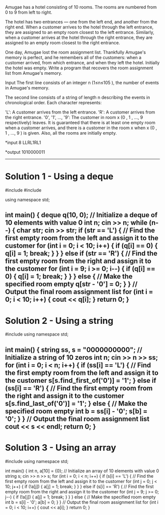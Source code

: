 Amugae has a hotel consisting of 10
 rooms. The rooms are numbered from 0
 to 9
 from left to right.

The hotel has two entrances — one from the left end, and another from the right end. When a customer arrives to the hotel through the left entrance, they are assigned to an empty room closest to the left entrance. Similarly, when a customer arrives at the hotel through the right entrance, they are assigned to an empty room closest to the right entrance.

One day, Amugae lost the room assignment list. Thankfully Amugae's memory is perfect, and he remembers all of the customers: when a customer arrived, from which entrance, and when they left the hotel. Initially the hotel was empty. Write a program that recovers the room assignment list from Amugae's memory.

Input
The first line consists of an integer n
 (1≤n≤105
), the number of events in Amugae's memory.

The second line consists of a string of length n
 describing the events in chronological order. Each character represents:

'L': A customer arrives from the left entrance.
'R': A customer arrives from the right entrance.
'0', '1', ..., '9': The customer in room x
 (0
, 1
, ..., 9
 respectively) leaves.
It is guaranteed that there is at least one empty room when a customer arrives, and there is a customer in the room x
 when x
 (0
, 1
, ..., 9
) is given. Also, all the rooms are initially empty.

*input
8
LLRL1RL1

*output
1010000011



------------------------------------------------
# Solution 1 - Using a deque

#include <iostream>
#include <deque>

using namespace std;

int main() {
    deque<int> q(10, 0); // Initialize a deque of 10 elements with value 0
    int n;
    cin >> n;
    while (n--) {
        char str;
        cin >> str;
        if (str == 'L') {
            // Find the first empty room from the left and assign it to the customer
            for (int i = 0; i < 10; i++) {
                if (q[i] == 0) {
                    q[i] = 1;
                    break;
                }
            }
        } else if (str == 'R') {
            // Find the first empty room from the right and assign it to the customer
            for (int i = 9; i >= 0; i--) {
                if (q[i] == 0) {
                    q[i] = 1;
                    break;
                }
            }
        } else {
            // Make the specified room empty
            q[str - '0'] = 0;
        }
    }
    // Output the final room assignment list
    for (int i = 0; i < 10; i++) {
        cout << q[i];
    }
    return 0;
}
-----------------------------------------
# Solution 2 - Using a string

#include <iostream>
using namespace std;

int main() {
    string ss, s = "0000000000"; // Initialize a string of 10 zeros
    int n;
    cin >> n >> ss;
    for (int i = 0; i < n; i++) {
        if (ss[i] == 'L') {
            // Find the first empty room from the left and assign it to the customer
            s[s.find_first_of('0')] = '1';
        } else if (ss[i] == 'R') {
            // Find the first empty room from the right and assign it to the customer
            s[s.find_last_of('0')] = '1';
        } else {
            // Make the specified room empty
            int b = ss[i] - '0';
            s[b] = '0';
        }
    }
    // Output the final room assignment list
    cout << s << endl;
    return 0;
}
-------------------------------------------------------
# Solution 3 - Using an array

#include <iostream>
using namespace std;

int main() {
    int n, a[10] = {0}; // Initialize an array of 10 elements with value 0
    string s;
    cin >> n >> s;
    for (int i = 0; i < n; i++) {
        if (s[i] == 'L') {
            // Find the first empty room from the left and assign it to the customer
            for (int j = 0; j < 10; j++) {
                if (!a[j]) {
                    a[j] = 1;
                    break;
                }
            }
        } else if (s[i] == 'R') {
            // Find the first empty room from the right and assign it to the customer
            for (int j = 9; j >= 0; j--) {
                if (!a[j]) {
                    a[j] = 1;
                    break;
                }
            }
        } else {
            // Make the specified room empty
            int b = s[i] - '0';
            a[b] = 0;
        }
    }
    // Output the final room assignment list
    for (int i = 0; i < 10; i++) {
        cout << a[i];
    }
    return 0;
}
